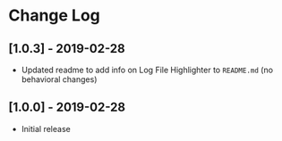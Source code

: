 # Change Log

## [1.0.3] - 2019-02-28
- Updated readme to add info on Log File Highlighter to `README.md` (no behavioral changes)

## [1.0.0] - 2019-02-28
- Initial release
